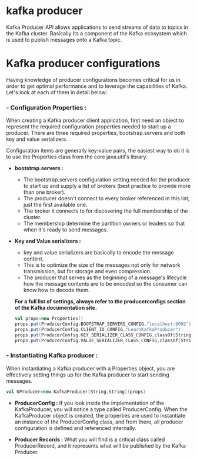 # kafka producer
Kafka Producer API allows applications to send streams of data to topics in the Kafka cluster. Basically Its a component of the Kafka ecosystem which is used to publish messages onto a Kafka topic.

# Kafka producer configurations
Having knowledge of producer configurations becomes critical for us in order to get optimal performance and to leverage the capabilities of Kafka. Let's look at each of them in detail below:

### - Configuration Properties : 
When creating a Kafka producer client application, first need an object to represent the required configuration properties needed to start up a producer. There are three required properties, bootstrap.servers and both key and value serializers.

Configuration items are generally key‑value pairs, the easiest way to do it is to use the Properties class from the core java.util's library.

 - **bootstrap.servers :** 
	 - The bootstrap.servers configuration setting needed for the producer to start up and supply a list of brokers (best practice to provide more than one broker).
	 - The producer doesn't connect to every broker referenced in this list, just the first available one.
	 - The broker it connects to for discovering the full membership of the cluster.
	 - The membership  determine the partition owners or leaders so that when it's ready to send messages.
	 
 - **Key and Value serializers :**
	 - key and value serializers are basically to encode the message content.
	 - This is to optimize the size of the messages not only for network transmission, but for storage and even compression.
	 - The producer that serves as the beginning of a message's lifecycle how the message contents are to be encoded so the consumer can know how to decode them.

	**For a full list of settings, always refer to the producerconfigs section of the Kafka documentation site.**

	```scala
	val props=new Properties()
	props.put(ProducerConfig.BOOTSTRAP_SERVERS_CONFIG,"localhost:9092")
	props.put(ProducerConfig.CLIENT_ID_CONFIG,"LearnKafkaProducer")
	props.put(ProducerConfig.KEY_SERIALIZER_CLASS_CONFIG,classOf[StringSerializer].getName)
	props.put(ProducerConfig.VALUE_SERIALIZER_CLASS_CONFIG,classOf[StringSerializer].getName)
	```
	 

### - Instantiating Kafka producer :
When instantiating a Kafka producer with a Properties object, you are effectively setting things up for the Kafka producer to start sending messages.
```scala
val KProducer=new KafkaProducer[String,String](props)
```

 - **ProducerConfig :** If you look inside the implementation of the KafkaProducer, you will notice a type called ProducerConfig. When the KafkaProducer object is created, the properties are used to instantiate an instance of the ProducerConfig class, and from there, all producer configuration is defined and referenced internally.
 
 - **Producer Records :** What you will find is a critical class called ProducerRecord, and it represents what will be published by the Kafka Producer.

<!--stackedit_data:
eyJoaXN0b3J5IjpbNzI2NzQ3MjQ0LC0xNTg5Nzg2NTE4LDYxMT
AwOTM2MywxMTY4NDk4MjAyLDc1MjI0OTcxNSwtMjg4NDA2NDg3
LDE2MTc0OTU3NDQsMzYyNjE5NDgxLDIwMzU4MjE1MzQsLTEyOT
gxMTIzMTQsLTQ0NTIzMDczMCwtOTY5OTU5MzYsLTE2NjA1NDkz
NjksLTE2MzQ3NTM3MTUsMTE4NTU3NzA3MCwtMjA1NDQ4NjY4MS
wtNDcwNDUyNjA4LDY1MDg5ODE4LC0yMDg4NzQ2NjEyLC0yMDg4
NzQ2NjEyXX0=
-->
